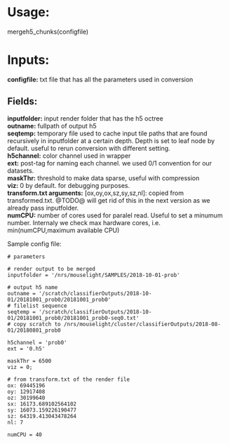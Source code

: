 # Usage: 
mergeh5_chunks(configfile)  

# Inputs:  
**configfile:**  txt file that has all the parameters used in conversion  
## Fields:  
**inputfolder:** input render folder that has the h5 octree  
**outname:** fullpath of output h5  
**seqtemp:** temporary file used to cache input tile paths that are found recursively in inputfolder at a certain depth. Depth is set to leaf node by default. useful to rerun conversion with different setting.   
**h5channel:** color channel used in wrapper  
**ext:** post-tag for naming each channel. we used 0/1 convention for our datasets.  
**maskThr:** threshold to make data sparse, useful with compression  
**viz:** 0 by default. for debugging purposes.   
**transform.txt arguments:** [ox,oy,ox,sz,sy,sz,nl]: copied from transformed.txt. @TODO@ will get rid of this in the next version as we already pass inputfolder.  
**numCPU:** number of cores used for paralel read. Useful to set a minumum number. Internaly we check max hardware cores, i.e. min(numCPU,maximum available CPU)  
  
Sample config file:
```
# parameters

# render output to be merged
inputfolder = '/nrs/mouselight/SAMPLES/2018-10-01-prob'

# output h5 name
outname = '/scratch/classifierOutputs/2018-10-01/20181001_prob0/20181001_prob0'
# filelist sequence
seqtemp = '/scratch/classifierOutputs/2018-10-01/20181001_prob0/20181001_prob0-seq0.txt'
# copy scratch to /nrs/mouselight/cluster/classifierOutputs/2018-08-01/20180801_prob0

h5channel = 'prob0'
ext = '0.h5'

maskThr = 6500
viz = 0;

# from transform.txt of the render file
ox: 69445196
oy: 12917408
oz: 30199640
sx: 16173.689102564102
sy: 16073.159226190477
sz: 64319.413043478264
nl: 7

numCPU = 40
```
